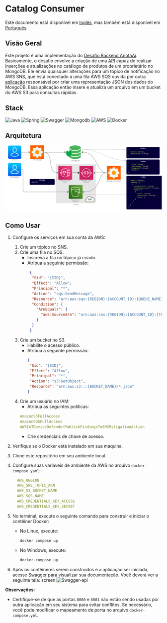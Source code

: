 # Catalog Consumer

Este documento está disponível em [Inglês](https://github.com/lucsalm/catalog-api/blob/main/README.md), 
mas também está disponível em [Português](https://github.com/lucsalm/catalog-api/blob/main/README-pt-BR.md).

## Visão Geral
Este projeto é uma implementação do [Desafio Backend AnotaAi](https://github.com/githubanotaai/new-test-backend-nodejs). Basicamente, o desafio envolve a criação de uma [API](https://github.com/lucsalm/catalog-api) 
capaz de realizar inserções e atualizações no catálogo de produtos de um proprietário no MongoDB. 
Ele envia quaisquer alterações para um tópico de notificação no AWS SNS, que está conectado a uma fila AWS SQS
ouvida por outra [aplicação](https://github.com/lucsalm/catalog-consumer)  responsável por criar uma representação JSON dos dados do MongoDB.
Essa aplicação então insere e atualiza um arquivo em um bucket do AWS S3 para consultas rápidas.

## Stack

![Java](https://img.shields.io/badge/java-%23ED8B00.svg?style=for-the-badge&logo=openjdk&logoColor=white)
![Spring](https://img.shields.io/badge/Spring%20Boot-6DB33F.svg?style=for-the-badge&logo=Spring-Boot&logoColor=white)
![Swagger](https://img.shields.io/badge/Swagger-85EA2D.svg?style=for-the-badge&logo=Swagger&logoColor=black)
![Mongodb](https://img.shields.io/badge/MongoDB-47A248.svg?style=for-the-badge&logo=MongoDB&logoColor=white)
![AWS](https://img.shields.io/badge/Amazon%20AWS-232F3E.svg?style=for-the-badge&logo=Amazon-AWS&logoColor=white)
![Docker](https://img.shields.io/badge/Docker-2496ED.svg?style=for-the-badge&logo=Docker&logoColor=white)

## Arquitetura

![Architecture](https://raw.githubusercontent.com/lucsalm/catalog-api/main/img/arquitetura.png)

## Como Usar

1. Configure os serviços em sua conta da AWS:
    1. Crie um tópico no SNS.
    2. Crie uma fila no SQS.
        - Inscreva a fila no tópico já criado.
        - Atribua a seguinte permissão:
           ```json 
            {
             "Sid": "{SID}",
             "Effect": "Allow",
             "Principal": "*",
             "Action": "sqs:SendMessage",
             "Resource": "arn:aws:sqs:{REGION}:{ACCOUNT_ID}:{QUEUE_NAME}",
             "Condition": {
               "ArnEquals": {
                 "aws:SourceArn": "arn:aws:sns:{REGION}:{ACCOUNT_ID}:{TOPIC_NAME}"
               }
             }
            }
            ```
    3. Crie um bucket no S3.
        - Habilite o acesso público.
        - Atribua a seguinte permissão:
            ```json
            {
             "Sid": "{SID}",
             "Effect": "Allow",
             "Principal": "*",
             "Action": "s3:GetObject",
             "Resource": "arn:aws:s3:::{BUCKET_NAME}/*.json"
            }
            ```
    4. Crie um usuário no IAM:
        - Atribua as seguintes políticas:
        ```yaml
        AmazonS3FullAccess
        AmazonSQSFullAccess
        AWSIoTDeviceDefenderPublishFindingsToSNSMitigationAction
       ```
        - Crie credenciais de chave de acesso.

2. Verifique se o Docker está instalado em sua máquina.
3. Clone este repositório em seu ambiente local.
4. Configure suas variáveis de ambiente da AWS no arquivo `docker-compose.yaml`:
   ```yaml
     AWS_REGION
     AWS_SNS_TOPIC_ARN
     AWS_S3_BUCKET_NAME
     AWS_SQS_NAME
     AWS_CREDENTIALS_KEY_ACCESS
     AWS_CREDENTIALS_KEY_SECRET
      ```
5. No terminal, execute o seguinte comando para construir e iniciar o contêiner Docker:
    - No Linux, execute:
        ```bash
        docker compose up
        ```

    - No Windows, execute:
        ```bash
        docker-compose up
        ```

6. Após os contêineres serem construídos e a aplicação ser iniciada,
   acesse [Swagger](http://localhost:8080/swagger-ui/index.html) para visualizar sua documentação. Você deverá ver a seguinte tela:
   screen:![Swagger-api](https://raw.githubusercontent.com/lucsalm/catalog-api/main/img/swagger.png)

**Observações:**

- Certifique-se de que as portas `8080` e `8081` não estão sendo usadas por outra aplicação em seu sistema para evitar
  conflitos. Se necessário, você pode modificar o mapeamento de porta no arquivo `docker-compose.yml`.
